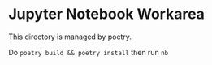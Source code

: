 # Jupyter Notebook Workarea

This directory is managed by poetry. 

Do `poetry build && poetry install` then run `nb`

